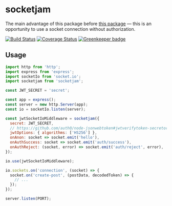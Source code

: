 # socketjam

The main advantage of this package before
[this package](https://github.com/auth0/socketio-jwt) — this is an opportunity to use a socket
connection without authorization.

[![Build Status](https://travis-ci.org/bigslycat/socketjam.svg?branch=master)](https://travis-ci.org/bigslycat/socketjam)
[![Coverage Status](https://coveralls.io/repos/github/bigslycat/socketjam/badge.svg?branch=master)](https://coveralls.io/github/bigslycat/socketjam?branch=master) [![Greenkeeper badge](https://badges.greenkeeper.io/bigslycat/socketjam.svg)](https://greenkeeper.io/)

## Usage

```javascript
import http from 'http';
import express from 'express';
import socketIo from 'socket.io';
import socketjam from 'socketjam';

const JWT_SECRET = 'secret';

const app = express();
const server = new http.Server(app);
const io = socketIo.listen(server);

const jwtSocketIoMiddleware = socketjam({
  secret: JWT_SECRET,
  // https://github.com/auth0/node-jsonwebtoken#jwtverifytoken-secretorpublickey-options-callback
  jwtOptions: { algorithms: ['HS256'] },
  onAnon: socket => socket.emit('hello'),
  onAuthSuccess: socket => socket.emit('auth/success'),
  onAuthReject: (socket, error) => socket.emit('auth/reject', error),
});

io.use(jwtSocketIoMiddleware);

io.sockets.on('connection', (socket) => {
  socket.on('create-post', (postData, decodedToken) => {
    // ...
  });
});

server.listen(PORT);
```
